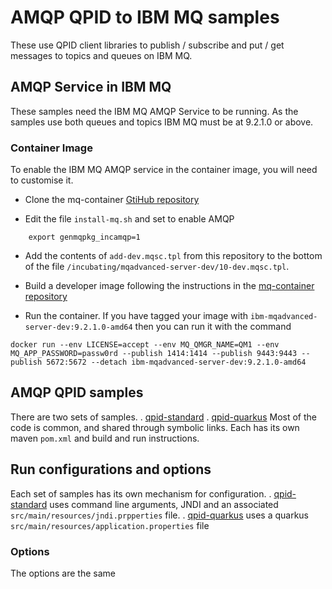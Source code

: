 # AMQP QPID to IBM MQ samples
These use QPID client libraries to publish / subscribe and put / get messages to
topics and queues on IBM MQ.

## AMQP Service in IBM MQ
These samples need the IBM MQ AMQP Service to be running. As the samples use
both queues and topics IBM MQ must be at 9.2.1.0 or above.

### Container Image
To enable the IBM MQ AMQP service in the container image, you will need to customise it.
  * Clone the mq-container [GtiHub repository](https://github.com/ibm-messaging/mq-container)

  * Edit the file `install-mq.sh` and set to enable AMQP

````   
    export genmqpkg_incamqp=1
````

  * Add the contents of `add-dev.mqsc.tpl` from this repository to the bottom of the file `/incubating/mqadvanced-server-dev/10-dev.mqsc.tpl`.

  * Build a developer image following the instructions in the [mq-container repository](https://github.com/ibm-messaging/mq-container/blob/master/docs/building.md)

  * Run the container. If you have tagged your image with `ibm-mqadvanced-server-dev:9.2.1.0-amd64` then you can run it with the command

  ````
  docker run --env LICENSE=accept --env MQ_QMGR_NAME=QM1 --env MQ_APP_PASSWORD=passw0rd --publish 1414:1414 --publish 9443:9443 --publish 5672:5672 --detach ibm-mqadvanced-server-dev:9.2.1.0-amd64
  ````

## AMQP QPID samples
There are two sets of samples.
  . [qpid-standard](/qpid-standard/README.md)
  . [qpid-quarkus]((/qpid-quarkus/README.md))
Most of the code is common, and shared through symbolic links. Each has its own
maven `pom.xml` and build and run instructions.

## Run configurations and options
Each set of samples has its own mechanism for configuration.
  . [qpid-standard](/qpid-standard/README.md) uses command line arguments, JNDI and an associated `src/main/resources/jndi.prpperties` file.
  . [qpid-quarkus]((/qpid-quarkus/README.md)) uses
  a quarkus `src/main/resources/application.properties` file

### Options
The options are the same
